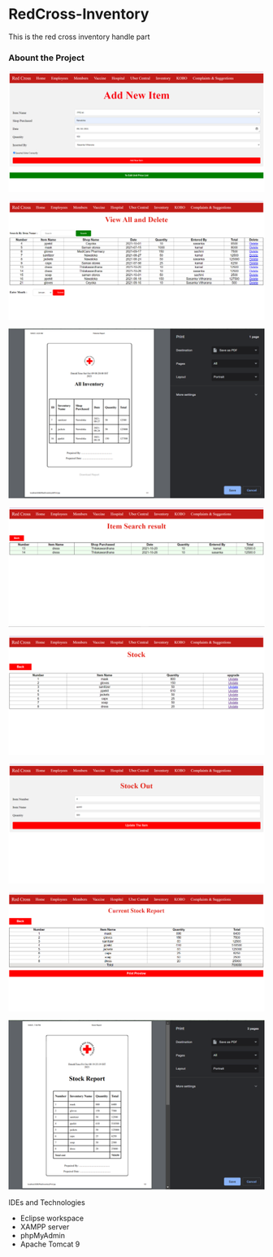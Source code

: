 # RedCross-Inventory
This is the red cross inventory handle part

### Abount the Project
<p align="center">
    <img src="Images/insert.png" alt="insert">
</p>
<p align="center">
    <img src="Images/view all.png" alt="view all" >
</p>
<p align="center">
    <img src="Images/print_all.png" alt="print all">
</p>
<p align="center">
    <img src="Images/search.png" alt="search">
</p>
<p align="center">
    <img src="Images/stock.png" alt="stock" >
</p>
<p align="center">
    <img src="Images/stock_update.png" alt="stock update">
</p>
<p align="center">
    <img src="Images/report.png" alt="report" >
</p>
<p align="center">
    <img src="Images/report_print.png" alt="report print">
</p

### IDEs and Technologies 
* Eclipse workspace
* XAMPP server
* phpMyAdmin
* Apache Tomcat 9
